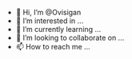 - 👋 Hi, I’m @Ovisigan
- 👀 I’m interested in ...
- 🌱 I’m currently learning ...
- 💞️ I’m looking to collaborate on ...
- 📫 How to reach me ...

<!---
Ovisigan/Ovisigan is a ✨ special ✨ repository because its `README.md` (this file) appears on your GitHub profile.
You can click the Preview link to take a look at your changes.
--->
